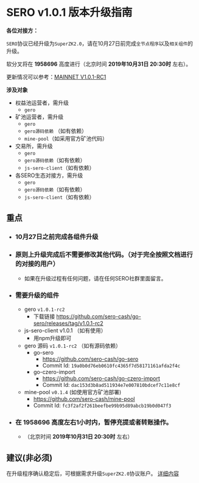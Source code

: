 # SERO v1.0.1 版本升级指南

**各位对接方：**

`SERO`协议已经升级为`SuperZK2.0`，请在10月27日前完成`全节点程序`以及`相关组件`的升级。

软分叉将在 **1958696** 高度进行（北京时间 **2019年10月31日 20:30时** 左右）。

更新情况可以参考：[MAINNET V1.0.1-RC1](?file=News/Release/SERO-MAINNET-V1.0.1-RC1)

**涉及对象**

* 权益池运营者，需升级
  * `gero`
* 矿池运营者，需升级
  * `gero`
  * `gero源码依赖` （如有依赖）
  * `mine-pool`（如采用官方矿池代码）
* 交易所，需升级
  * `gero`
  * `gero源码依赖`（如有依赖）
  * `js-sero-client`（如有依赖）
* 各SERO生态对接方，需升级
  * `gero`
  * `gero源码依赖`（如有依赖）
  * `js-sero-client`（如有依赖）

## 重点

* ### 10月27日之前完成各组件升级

* ### 原则上升级完成后不需要修改其他代码。（对于完全按照文档进行的对接的用户）

  * 如果在升级过程有任何问题，请在任何SERO社群里面留言。

* ### 需要升级的组件

  * gero `v1.0.1-rc2`
    * 下载链接 <https://github.com/sero-cash/go-sero/releases/tag/v1.0.1-rc2>
  * js-sero-client v1.0.1 （如有使用）
    * 用npm升级即可
  * gero 源码 `v1.0.1-rc2` （如有源码依赖）
    * go-sero
      * <https://github.com/sero-cash/go-sero>
      * Commit Id: `19a0b0d76eb0610fc4365f7d58171161afda2f4c`
    * go-czero-import
      * https://github.com/sero-cash/go-czero-import
      * Commit Id: `dac153d3b8ad511934e7e007810bdcef7c11e8cf`
  * mine-pool `v0.1.4` (如使用官方矿池部署)
    * <https://github.com/sero-cash/mine-pool>
    * Commit Id: `fc3f2af2f261beefbe99b95d89abcb19b0d047f3`

* ### 在 **1958696** 高度左右1小时内，暂停充提或者转账操作。

  * （北京时间 **2019年10月31日 20:30时** 左右）



## 建议(非必须)

在升级程序确认稳定后，可根据需求升级`SuperZK2.0`协议账户。
   [详细内容](?file=News/Report/20191020-sip5-superzk20-account-update)